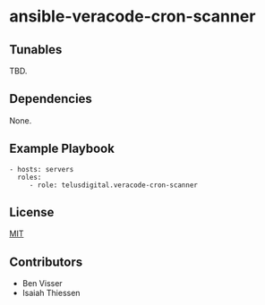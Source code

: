 # ansible-veracode-cron-scanner

Tunables
--------
TBD.

Dependencies
------------
None.

Example Playbook
----------------
    - hosts: servers
      roles:
         - role: telusdigital.veracode-cron-scanner


License
-------
[MIT](https://tldrlegal.com/license/mit-license)

Contributors
------------
* Ben Visser
* Isaiah Thiessen
